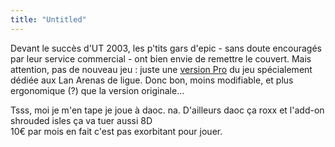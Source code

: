 ```yaml
---
title: "Untitled"
---
```


Devant le succès d'UT 2003, les p'tits gars d'epic - sans doute encouragés par
leur service commercial - ont bien envie de remettre le couvert. Mais
attention, pas de nouveau jeu : juste une [version
Pro](http://www.overgame.com/page/19683.htm) du jeu spécialement dédiée aux
Lan Arenas de ligue. Donc bon, moins modifiable, et plus ergonomique (?) que
la version originale...

Tsss, moi je m'en tape je joue à daoc. na. D'ailleurs daoc ça roxx et l'add-on
shrouded isles ça va tuer aussi 8D  
10€ par mois en fait c'est pas exorbitant pour jouer.

